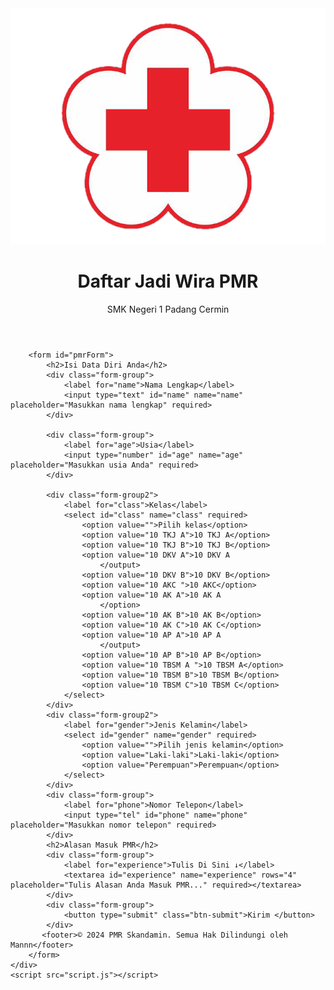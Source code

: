 <!DOCTYPE html>
<html lang="id">
<head>
    <meta charset="UTF-8">
    <meta name="viewport" content="width=device-width, initial-scale=1.0">
    <title>Formulir Pendaftaran PMR</title>
    <link rel="stylesheet" href="style.css">
</head>
<body>
    <div class="container">
        <header>
            <img src="logo.png" alt="Logo PMR" class="logo">
            <h1>Daftar Jadi Wira PMR</h1>
            <p> SMK Negeri 1 Padang Cermin</p>
        </header>

        <form id="pmrForm">
            <h2>Isi Data Diri Anda</h2>
            <div class="form-group">
                <label for="name">Nama Lengkap</label>
                <input type="text" id="name" name="name" placeholder="Masukkan nama lengkap" required>
            </div>

            <div class="form-group">
                <label for="age">Usia</label>
                <input type="number" id="age" name="age" placeholder="Masukkan usia Anda" required>
            </div>

            <div class="form-group2">
                <label for="class">Kelas</label>
                <select id="class" name="class" required>
                    <option value="">Pilih kelas</option>
                    <option value="10 TKJ A">10 TKJ A</option>
                    <option value="10 TKJ B">10 TKJ B</option>
                    <option value="10 DKV A">10 DKV A
                        </output>
                    <option value="10 DKV B">10 DKV B</option>
                    <option value="10 AKC ">10 AKC</option>
                    <option value="10 AK A">10 AK A
                        </option>
                    <option value="10 AK B">10 AK B</option>
                    <option value="10 AK C">10 AK C</option>
                    <option value="10 AP A">10 AP A
                        </output>
                    <option value="10 AP B">10 AP B</option>
                    <option value="10 TBSM A ">10 TBSM A</option>
                    <option value="10 TBSM B">10 TBSM B</option>
                    <option value="10 TBSM C">10 TBSM C</option>
                </select>
            </div>
            <div class="form-group2">
                <label for="gender">Jenis Kelamin</label>
                <select id="gender" name="gender" required>
                    <option value="">Pilih jenis kelamin</option>
                    <option value="Laki-laki">Laki-laki</option>
                    <option value="Perempuan">Perempuan</option>
                </select>
            </div>
            <div class="form-group">
                <label for="phone">Nomor Telepon</label>
                <input type="tel" id="phone" name="phone" placeholder="Masukkan nomor telepon" required>
            </div>
            <h2>Alasan Masuk PMR</h2>
            <div class="form-group">
                <label for="experience">Tulis Di Sini ↓</label>
                <textarea id="experience" name="experience" rows="4" placeholder="Tulis Alasan Anda Masuk PMR..." required></textarea>
            </div>
            <div class="form-group">
                <button type="submit" class="btn-submit">Kirim </button>
            </div>
           <footer>© 2024 PMR Skandamin. Semua Hak Dilindungi oleh Mannn</footer>
        </form>
    </div>
    <script src="script.js"></script>
</body>
</html>
